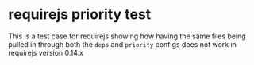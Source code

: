 requirejs priority test
=======================

This is a test case for requirejs showing how having the same files being pulled in through both the `deps` and `priority` configs does not work in requirejs version 0.14.x
